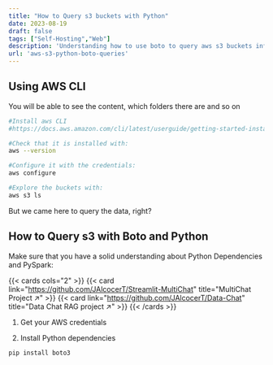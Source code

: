 ```yaml
---
title: "How to Query s3 buckets with Python"
date: 2023-08-19
draft: false
tags: ["Self-Hosting","Web"]
description: 'Understanding how to use boto to query aws s3 buckets information.'
url: 'aws-s3-python-boto-queries'
---
```



## Using AWS CLI

You will be able to see the content, which folders there are and so on

```sh
#Install aws CLI 
#https://docs.aws.amazon.com/cli/latest/userguide/getting-started-install.html

#Check that it is installed with:
aws --version

#Configure it with the credentials:
aws configure

#Explore the buckets with: 
aws s3 ls
```

But we came here to query the data, right?

## How to Query s3 with Boto and Python

Make sure that you have a solid understanding about Python Dependencies and PySpark:

{{< cards cols="2" >}}
  {{< card link="https://github.com/JAlcocerT/Streamlit-MultiChat" title="MultiChat Project ↗" >}}
  {{< card link="https://github.com/JAlcocerT/Data-Chat" title="Data Chat RAG project ↗" >}}
{{< /cards >}}


1. Get your AWS credentials


2. Install Python dependencies


```sh
pip install boto3
```